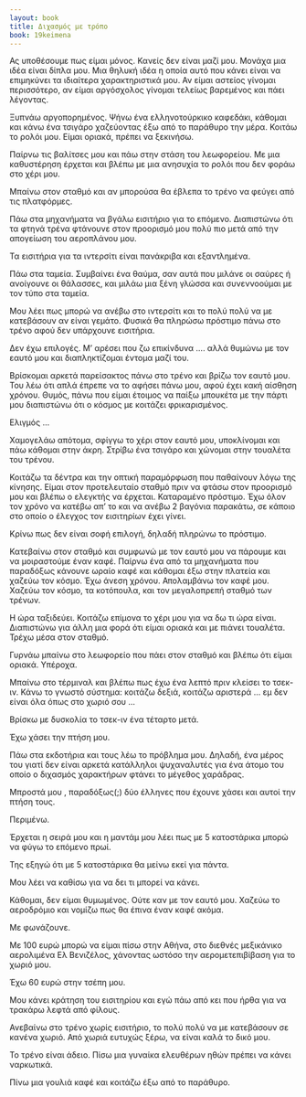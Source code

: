 ```yaml
---
layout: book
title: Διχασμός με τρόπο
book: 19keimena
---
```

Ας υποθέσουμε πως είμαι μόνος. Κανείς δεν είναι μαζί μου. Μονάχα μια ιδέα είναι δίπλα μου. Μια θηλυκή ιδέα η οποία αυτό που κάνει είναι να επιμηκύνει τα ιδιαίτερα χαρακτηριστικά μου. Αν είμαι αστείος γίνομαι περισσότερο, αν είμαι αργόσχολος γίνομαι τελείως βαρεμένος και πάει λέγοντας.

Ξυπνάω αργοπορημένος. Ψήνω ένα ελληνοτούρκικο καφεδάκι, κάθομαι και κάνω ένα τσιγάρο χαζεύοντας έξω από το παράθυρο την μέρα. Κοιτάω το ρολόι μου. Είμαι οριακά, πρέπει να ξεκινήσω.

Παίρνω τις βαλίτσες μου και πάω στην στάση του λεωφορείου. Με μια καθυστέρηση έρχεται και βλέπω με μια ανησυχία το ρολόι που δεν φοράω στο χέρι μου.

Μπαίνω στον σταθμό και αν μπορούσα θα έβλεπα το τρένο να φεύγει από τις πλατφόρμες.

Πάω στα μηχανήματα να βγάλω εισιτήριο για το επόμενο. Διαπιστώνω ότι τα φτηνά τρένα φτάνουνε στον προορισμό μου πολύ πιο μετά από την απογείωση του αεροπλάνου μου.

Τα εισιτήρια για τα ιντερσίτι είναι πανάκριβα και εξαντλημένα.

Πάω στα ταμεία. Συμβαίνει ένα θαύμα, σαν αυτά που μιλάνε οι σαύρες ή ανοίγουνε οι θάλασσες, και μιλάω μια ξένη γλώσσα και συνεννοούμαι με τον τύπο στα ταμεία.

Μου λέει πως μπορώ να ανέβω στο ιντερσίτι και το πολύ πολύ να με κατεβάσουν αν είναι γεμάτο. Φυσικά θα πληρώσω πρόστιμο πάνω στο τρένο αφού δεν υπάρχουνε εισιτήρια.

Δεν έχω επιλογές. Μ’ αρέσει που ζω επικίνδυνα .... αλλά θυμώνω με τον εαυτό μου και διαπληκτίζομαι έντομα μαζί του.

Βρίσκομαι αρκετά παρείσακτος πάνω στο τρένο και βρίζω τον εαυτό μου. Του λέω ότι απλά έπρεπε να το αφήσει πάνω μου, αφού έχει κακή αίσθηση χρόνου. Θυμός, πάνω που είμαι έτοιμος να παίξω μπουκέτα με την πάρτι μου διαπιστώνω ότι ο κόσμος με κοιτάζει φρικαρισμένος.

Ελιγμός ...

Χαμογελάω απότομα, σφίγγω το χέρι στον εαυτό μου, υποκλίνομαι και πάω κάθομαι στην άκρη. Στρίβω ένα τσιγάρο και χώνομαι στην τουαλέτα του τρένου.

Κοιτάζω τα δέντρα και την οπτική παραμόρφωση που παθαίνουν λόγω της κίνησης. Είμαι στον προτελευταίο σταθμό πριν να φτάσω στον προορισμό μου και βλέπω ο ελεγκτής να έρχεται. Καταραμένο πρόστιμο. Έχω όλον τον χρόνο να κατέβω απ’ το και να ανέβω 2 βαγόνια παρακάτω, σε κάποιο στο οποίο ο έλεγχος τον εισιτηρίων έχει γίνει.

Κρίνω πως δεν είναι σοφή επιλογή, δηλαδή πληρώνω το πρόστιμο.

Κατεβαίνω στον σταθμό και συμφωνώ με τον εαυτό μου να πάρουμε και να μοιραστούμε έναν καφέ. Παίρνω ένα από τα μηχανήματα που παραδόξως κάνουνε ωραίο καφέ και κάθομαι έξω στην πλατεία και χαζεύω τον κόσμο. Έχω άνεση χρόνου. Απολαμβάνω τον καφέ μου. Χαζεύω τον κόσμο, τα κοτόπουλα, και τον μεγαλοπρεπή σταθμό των τρένων.

Η ώρα ταξιδεύει. Κοιτάζω επίμονα το χέρι μου για να δω τι ώρα είναι. Διαπιστώνω για άλλη μια φορά ότι είμαι οριακά και με πιάνει τουαλέτα. Τρέχω μέσα στον σταθμό.

Γυρνάω μπαίνω στο λεωφορείο που πάει στον σταθμό και βλέπω ότι είμαι οριακά. Υπέροχα.

Μπαίνω στο τέρμιναλ και βλέπω πως έχω ένα λεπτό πριν κλείσει το τσεκ-ιν. Κάνω το γνωστό σύστημα: κοιτάζω δεξιά, κοιτάζω αριστερά ... εμ δεν είναι όλα όπως στο χωριό σου ...

Βρίσκω με δυσκολία το τσεκ-ιν ένα τέταρτο μετά.

Έχω χάσει την πτήση μου.

Πάω στα εκδοτήρια και τους λέω το πρόβλημα μου. Δηλαδή, ένα μέρος του γιατί δεν είναι αρκετά κατάλληλοι ψυχαναλυτές για ένα άτομο του οποίο ο διχασμός χαρακτήρων φτάνει το μέγεθος χαράδρας.

Μπροστά μου , παραδόξως(;) δύο έλληνες που έχουνε χάσει και αυτοί την πτήση τους.

Περιμένω.

Έρχεται η σειρά μου και η μαντάμ μου λέει πως με 5 κατοστάρικα μπορώ να φύγω το επόμενο πρωί.

Της εξηγώ ότι με 5 κατοστάρικα θα μείνω εκεί για πάντα.

Μου λέει να καθίσω για να δει τι μπορεί να κάνει.

Κάθομαι, δεν είμαι θυμωμένος. Ούτε καν με τον εαυτό μου. Χαζεύω το αεροδρόμιο και νομίζω πως θα έπινα έναν καφέ ακόμα.

Με φωνάζουνε.

Με 100 ευρώ μπορώ να είμαι πίσω στην Αθήνα, στο διεθνές μεξικάνικο αερολιμένα Ελ Βενιζέλος, χάνοντας ωστόσο την αερομετεπιβίβαση για το χωριό μου.

Έχω 60 ευρώ στην τσέπη μου.

Μου κάνει κράτηση του εισιτηρίου και εγώ πάω από κει που ήρθα για να τρακάρω λεφτά από φίλους.

Ανεβαίνω στο τρένο χωρίς εισιτήριο, το πολύ πολύ να με κατεβάσουν σε κανένα χωριό. Από χωριά ευτυχώς ξέρω, να είναι καλά το δικό μου.

Το τρένο είναι άδειο. Πίσω μια γυναίκα ελευθέρων ηθών πρέπει να κάνει ναρκωτικά.

Πίνω μια γουλιά καφέ και κοιτάζω έξω από το παράθυρο.
